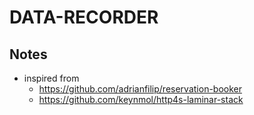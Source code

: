 # DATA-RECORDER

## Notes

- inspired from
  - https://github.com/adrianfilip/reservation-booker
  - https://github.com/keynmol/http4s-laminar-stack


